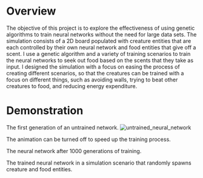 <h1>Overview</h1>
The objective of this project is to explore the effectiveness of using genetic algorithms to train neural networks without the need for large data sets. The simulation consists of a 2D board populated with creature entities that are each controlled by their own neural network and food entities that give off a scent. I use a genetic algorithm and a variety of training scenarios to train the neural networks to seek out food based on the scents that they take as input. I designed the simulation with a focus on easing the process of creating different scenarios, so that the creatures can be trained with a focus on different things, such as avoiding walls, trying to beat other creatures to food, and reducing energy expenditure.

<h1>Demonstration</h1>

The first generation of an untrained network.
![untrained_neural_network](https://github.com/herstky/Replicator/edit/master/untrained_neural_network.gif)

The animation can be turned off to speed up the training process.

The neural network after 1000 generations of training.

The trained neural network in a simulation scenario that randomly spawns creature and food entities.
